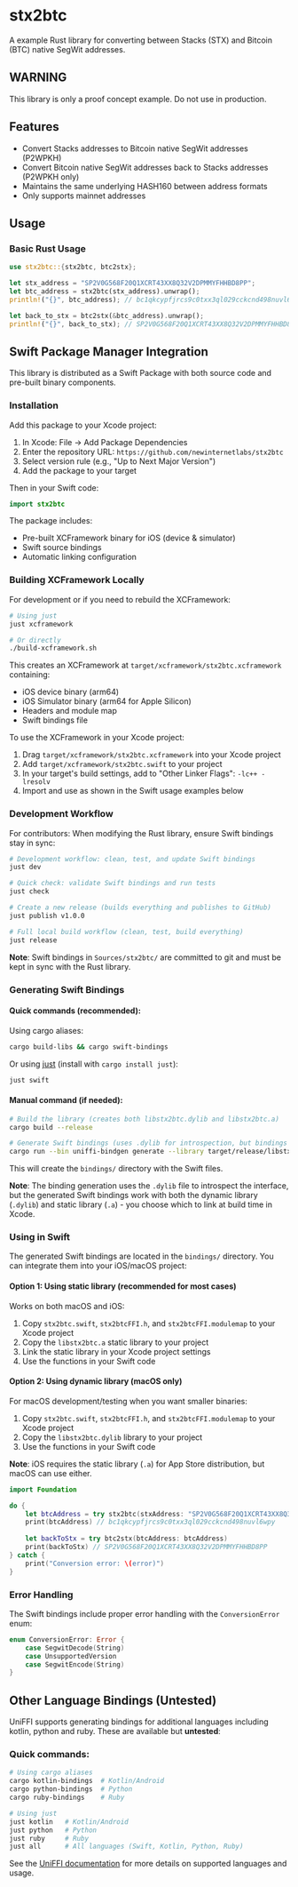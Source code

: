 # stx2btc

A example Rust library for converting between Stacks (STX) and Bitcoin (BTC) native SegWit addresses.

## WARNING

This library is only a proof concept example. Do not use in production.

## Features

- Convert Stacks addresses to Bitcoin native SegWit addresses (P2WPKH)
- Convert Bitcoin native SegWit addresses back to Stacks addresses (P2WPKH only)
- Maintains the same underlying HASH160 between address formats
- Only supports mainnet addresses

## Usage

### Basic Rust Usage

```rust
use stx2btc::{stx2btc, btc2stx};

let stx_address = "SP2V0G568F20Q1XCRT43XX8Q32V2DPMMYFHHBD8PP";
let btc_address = stx2btc(stx_address).unwrap();
println!("{}", btc_address); // bc1qkcypfjrcs9c0txx3ql029cckcnd498nuvl6wpy

let back_to_stx = btc2stx(&btc_address).unwrap();
println!("{}", back_to_stx); // SP2V0G568F20Q1XCRT43XX8Q32V2DPMMYFHHBD8PP
```

## Swift Package Manager Integration

This library is distributed as a Swift Package with both source code and pre-built binary components.

### Installation

Add this package to your Xcode project:
1. In Xcode: File → Add Package Dependencies
2. Enter the repository URL: `https://github.com/newinternetlabs/stx2btc`
3. Select version rule (e.g., "Up to Next Major Version")
4. Add the package to your target

Then in your Swift code:
```swift
import stx2btc
```

The package includes:
- Pre-built XCFramework binary for iOS (device & simulator)
- Swift source bindings
- Automatic linking configuration

### Building XCFramework Locally
For development or if you need to rebuild the XCFramework:

```bash
# Using just
just xcframework

# Or directly
./build-xcframework.sh
```

This creates an XCFramework at `target/xcframework/stx2btc.xcframework` containing:
- iOS device binary (arm64)
- iOS Simulator binary (arm64 for Apple Silicon)
- Headers and module map
- Swift bindings file

To use the XCFramework in your Xcode project:
1. Drag `target/xcframework/stx2btc.xcframework` into your Xcode project
2. Add `target/xcframework/stx2btc.swift` to your project
3. In your target's build settings, add to "Other Linker Flags": `-lc++ -lresolv`
4. Import and use as shown in the Swift usage examples below

### Development Workflow

For contributors: When modifying the Rust library, ensure Swift bindings stay in sync:

```bash
# Development workflow: clean, test, and update Swift bindings
just dev

# Quick check: validate Swift bindings and run tests
just check

# Create a new release (builds everything and publishes to GitHub)
just publish v1.0.0

# Full local build workflow (clean, test, build everything)
just release
```

**Note**: Swift bindings in `Sources/stx2btc/` are committed to git and must be kept in sync with the Rust library.

### Generating Swift Bindings

#### Quick commands (recommended):

Using cargo aliases:
```bash
cargo build-libs && cargo swift-bindings
```

Or using [just](https://github.com/casey/just) (install with `cargo install just`):
```bash
just swift
```

#### Manual command (if needed):
```bash
# Build the library (creates both libstx2btc.dylib and libstx2btc.a)
cargo build --release

# Generate Swift bindings (uses .dylib for introspection, but bindings work with both .dylib and .a)
cargo run --bin uniffi-bindgen generate --library target/release/libstx2btc.dylib --language swift --out-dir bindings --no-format
```

This will create the `bindings/` directory with the Swift files.

**Note**: The binding generation uses the `.dylib` file to introspect the interface, but the generated Swift bindings work with both the dynamic library (`.dylib`) and static library (`.a`) - you choose which to link at build time in Xcode.

### Using in Swift

The generated Swift bindings are located in the `bindings/` directory. You can integrate them into your iOS/macOS project:

#### Option 1: Using static library (recommended for most cases)
Works on both macOS and iOS:
1. Copy `stx2btc.swift`, `stx2btcFFI.h`, and `stx2btcFFI.modulemap` to your Xcode project
2. Copy the `libstx2btc.a` static library to your project
3. Link the static library in your Xcode project settings
4. Use the functions in your Swift code

#### Option 2: Using dynamic library (macOS only)
For macOS development/testing when you want smaller binaries:
1. Copy `stx2btc.swift`, `stx2btcFFI.h`, and `stx2btcFFI.modulemap` to your Xcode project
2. Copy the `libstx2btc.dylib` library to your project
3. Use the functions in your Swift code

**Note**: iOS requires the static library (`.a`) for App Store distribution, but macOS can use either.

```swift
import Foundation

do {
    let btcAddress = try stx2btc(stxAddress: "SP2V0G568F20Q1XCRT43XX8Q32V2DPMMYFHHBD8PP")
    print(btcAddress) // bc1qkcypfjrcs9c0txx3ql029cckcnd498nuvl6wpy
    
    let backToStx = try btc2stx(btcAddress: btcAddress)
    print(backToStx) // SP2V0G568F20Q1XCRT43XX8Q32V2DPMMYFHHBD8PP
} catch {
    print("Conversion error: \(error)")
}
```

### Error Handling

The Swift bindings include proper error handling with the `ConversionError` enum:

```swift
enum ConversionError: Error {
    case SegwitDecode(String)
    case UnsupportedVersion
    case SegwitEncode(String)
}
```

## Other Language Bindings (Untested)

UniFFI supports generating bindings for additional languages including kotlin, python and ruby. These are available but **untested**:

### Quick commands:
```bash
# Using cargo aliases
cargo kotlin-bindings  # Kotlin/Android
cargo python-bindings  # Python
cargo ruby-bindings    # Ruby

# Using just
just kotlin   # Kotlin/Android
just python   # Python  
just ruby     # Ruby
just all      # All languages (Swift, Kotlin, Python, Ruby)
```

See the [UniFFI documentation](https://mozilla.github.io/uniffi-rs/) for more details on supported languages and usage.
